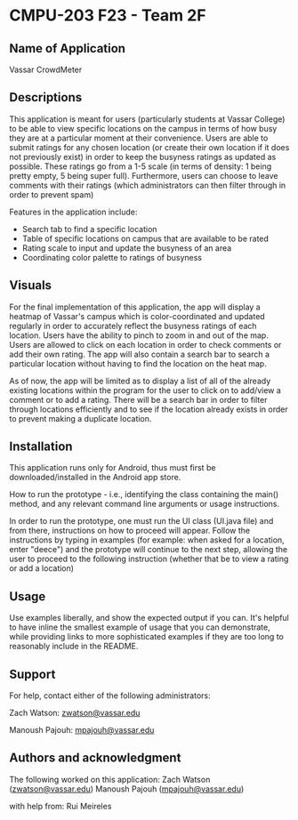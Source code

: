 # CMPU-203 F23 - Team 2F




## Name of Application 
Vassar CrowdMeter 

## Descriptions

This application is meant for users (particularly students at Vassar College) to be able to view specific locations on the campus in terms of how busy they are at a particular moment at their convenience. Users are able to submit ratings for any chosen location (or create their own location if it does not previously exist) in order to keep the busyness ratings as updated as possible. These ratings go from a 1-5 scale (in terms of density: 1 being pretty empty, 5 being super full). Furthermore, users can choose to leave comments with their ratings (which administrators can then filter through in order to prevent spam) 

Features in the application include:
* Search tab to find a specific location
* Table of specific locations on campus that are available to be rated
* Rating scale to input and update the busyness of an area
* Coordinating color palette to ratings of busyness


## Visuals
For the final implementation of this application, the app will display a heatmap of Vassar's campus which is color-coordinated and updated regularly in order to accurately reflect the busyness ratings of each location. Users have the ability to pinch to zoom in and out of the map. Users are allowed to click on each location in order to check comments or add their own rating.
The app will also contain a search bar to search a particular location without having to find the location on the heat map.

As of now, the app will be limited as to display a list of all of the already existing locations within the program for the user to click on to add/view a comment or to add a rating. There will be a search bar in order to filter through locations efficiently and to see if the location already exists in order to prevent making a duplicate location.

## Installation
This application runs only for Android, thus must first be downloaded/installed in the Android app store.

How to run the prototype - i.e., identifying the class containing the main() method, and any relevant command line arguments or usage instructions.

In order to run the prototype, one must run the UI class (UI.java file) and from there, instructions on how to proceed will appear. Follow the instructions by typing in examples (for example: when asked for a location, enter "deece") and the prototype will continue to the next step, allowing the user to proceed to the following instruction (whether that be to view a rating or add a location)


## Usage
Use examples liberally, and show the expected output if you can. It's helpful to have inline the smallest example of usage that you can demonstrate, while providing links to more sophisticated examples if they are too long to reasonably include in the README.

## Support
For help, contact either of the following administrators: 

Zach Watson: zwatson@vassar.edu

Manoush Pajouh: mpajouh@vassar.edu

## Authors and acknowledgment
The following worked on this application: 
Zach Watson (zwatson@vassar.edu)
Manoush Pajouh (mpajouh@vassar.edu)

with help from: Rui Meireles 
